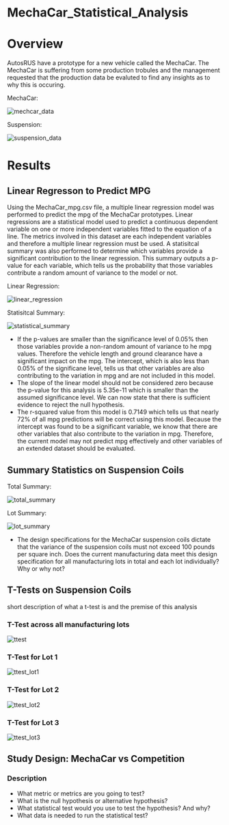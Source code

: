 # MechaCar_Statistical_Analysis

# Overview
AutosRUS have a prototype for a new vehicle called the MechaCar. The MechaCar is suffering from some production trobules and the management requested that the production data be evaluted to find any insights as to why this is occuring. 

MechaCar:

![mechcar_data](https://user-images.githubusercontent.com/71397190/106395905-6db42c00-63ca-11eb-87c3-adf135963ce3.PNG)

Suspension:

![suspension_data](https://user-images.githubusercontent.com/71397190/106395907-6db42c00-63ca-11eb-9d0d-431b061c0208.PNG)

# Results
## Linear Regresson to Predict MPG
Using the MechaCar_mpg.csv file, a multiple linear regression model was performed to predict the mpg of the MechaCar prototypes. Linear regressions are a statistical model used to predict a continuous dependent variable on one or more independent variables fitted to the equation of a line. The metrics involved in this dataset are each independent variables and therefore a multiple linear regression must be used.
A statisitcal summary was also performed to determine which variables provide a significant contribution to the linear regression. This summary outputs a p-value for each variable, which tells us the probability that those variables contribute a random amount of variance to the model or not.

Linear Regression:

![linear_regression](https://user-images.githubusercontent.com/71397190/106395903-6d1b9580-63ca-11eb-9fcd-535071b49561.PNG)

Statisitcal Summary:

![statistical_summary](https://user-images.githubusercontent.com/71397190/106395906-6db42c00-63ca-11eb-9207-ff4cc63eebeb.PNG)

- If the p-values are smaller than the significance level of 0.05% then those variables provide a non-random amount of variance to he mpg values. Therefore the vehicle length and ground clearance have a significant impact on the mpg. The intercept, which is also less than 0.05% of the significane level, tells us that other variables are also contributing to the variation in mpg and are not included in this model.
- The slope of the linear model should not be considered zero because the p-value for this analysis is 5.35e-11 which is smaller than the assumed significance level. We can now state that there is sufficient evidence to reject the null hypothesis.
- The r-squared value from this model is 0.7149 which tells us that nearly 72% of all mpg predictions will be correct using this model. Because the intercept was found to be a significant variable, we know that there are other variables that also contribute to the variation in mpg. Therefore, the current model may not predict mpg effectively and other variables of an extended dataset should be evaluated.

## Summary Statistics on Suspension Coils
Total Summary:

![total_summary](https://user-images.githubusercontent.com/71397190/106395908-6db42c00-63ca-11eb-833a-697219547da2.PNG)

Lot Summary:

![lot_summary](https://user-images.githubusercontent.com/71397190/106395904-6d1b9580-63ca-11eb-86cb-6dc934b51b5c.PNG)

- The design specifications for the MechaCar suspension coils dictate that the variance of the suspension coils must not exceed 100 pounds per square inch. Does the current manufacturing data meet this design specification for all manufacturing lots in total and each lot individually? Why or why not?

## T-Tests on Suspension Coils
short description of what a t-test is and the premise of this analysis

### T-Test across all manufacturing lots

![ttest](https://user-images.githubusercontent.com/71397190/106395909-6db42c00-63ca-11eb-8b12-ca4bf1697394.PNG)

### T-Test for Lot 1

![ttest_lot1](https://user-images.githubusercontent.com/71397190/106395910-6db42c00-63ca-11eb-8ed5-8b40c9610328.PNG)

### T-Test for Lot 2

![ttest_lot2](https://user-images.githubusercontent.com/71397190/106395911-6e4cc280-63ca-11eb-9d3d-f478fdcaa964.PNG)

### T-Test for Lot 3

![ttest_lot3](https://user-images.githubusercontent.com/71397190/106395912-6e4cc280-63ca-11eb-9864-10f02a21ce5f.PNG)

## Study Design: MechaCar vs Competition
### Description
- What metric or metrics are you going to test?
- What is the null hypothesis or alternative hypothesis?
- What statistical test would you use to test the hypothesis? And why?
- What data is needed to run the statistical test?

